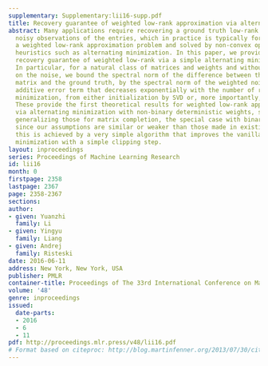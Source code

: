 ```yaml
---
supplementary: Supplementary:lii16-supp.pdf
title: Recovery guarantee of weighted low-rank approximation via alternating minimization
abstract: Many applications require recovering a ground truth low-rank matrix from
  noisy observations of the entries, which in practice is typically formulated as
  a weighted low-rank approximation problem and solved by non-convex optimization
  heuristics such as alternating minimization. In this paper, we provide provable
  recovery guarantee of weighted low-rank via a simple alternating minimization algorithm.
  In particular, for a natural class of matrices and weights and without any assumption
  on the noise, we bound the spectral norm of the difference between the recovered
  matrix and the ground truth, by the spectral norm of the weighted noise plus an
  additive error term that decreases exponentially with the number of rounds of alternating
  minimization, from either initialization by SVD or, more importantly, random initialization.
  These provide the first theoretical results for weighted low-rank approximation
  via alternating minimization with non-binary deterministic weights, significantly
  generalizing those for matrix completion, the special case with binary weights,
  since our assumptions are similar or weaker than those made in existing works. Furthermore,
  this is achieved by a very simple algorithm that improves the vanilla alternating
  minimization with a simple clipping step.
layout: inproceedings
series: Proceedings of Machine Learning Research
id: lii16
month: 0
firstpage: 2358
lastpage: 2367
page: 2358-2367
sections: 
author:
- given: Yuanzhi
  family: Li
- given: Yingyu
  family: Liang
- given: Andrej
  family: Risteski
date: 2016-06-11
address: New York, New York, USA
publisher: PMLR
container-title: Proceedings of The 33rd International Conference on Machine Learning
volume: '48'
genre: inproceedings
issued:
  date-parts:
  - 2016
  - 6
  - 11
pdf: http://proceedings.mlr.press/v48/lii16.pdf
# Format based on citeproc: http://blog.martinfenner.org/2013/07/30/citeproc-yaml-for-bibliographies/
---
```

